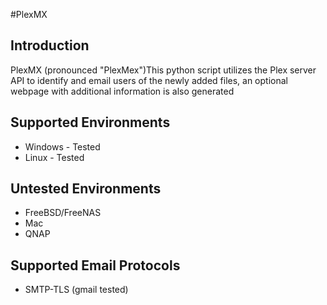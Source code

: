 #PlexMX

## Introduction
PlexMX (pronounced "PlexMex")This python script utilizes the Plex server API to identify and email users of the newly added files, an optional webpage with additional information is also generated


## Supported Environments
* Windows - Tested
* Linux - Tested

## Untested Environments

* FreeBSD/FreeNAS
* Mac
* QNAP

## Supported Email Protocols

* SMTP-TLS (gmail tested)
